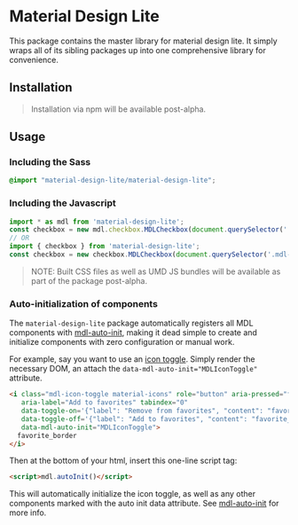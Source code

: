 # Material Design Lite

This package contains the master library for material design lite. It simply wraps all of its
sibling packages up into one comprehensive library for convenience.

## Installation

> Installation via npm will be available post-alpha.

## Usage

### Including the Sass

```scss
@import "material-design-lite/material-design-lite";
```

### Including the Javascript

```js
import * as mdl from 'material-design-lite';
const checkbox = new mdl.checkbox.MDLCheckbox(document.querySelector('.mdl-checkbox'));
// OR
import { checkbox } from 'material-design-lite';
const checkbox = new checkbox.MDLCheckbox(document.querySelector('.mdl-checkbox'));
```

> NOTE: Built CSS files as well as UMD JS bundles will be available as part of the package
> post-alpha.

### Auto-initialization of components

The `material-design-lite` package automatically registers all MDL components with
[mdl-auto-init](../mdl-auto-init), making it dead simple to create and initialize components
with zero configuration or manual work.

For example, say you want to use an [icon toggle](../mdl-icon-toggle). Simply render the necessary
DOM, an attach the `data-mdl-auto-init="MDLIconToggle"` attribute.

```html
<i class="mdl-icon-toggle material-icons" role="button" aria-pressed="false"
   aria-label="Add to favorites" tabindex="0"
   data-toggle-on='{"label": "Remove from favorites", "content": "favorite"}'
   data-toggle-off='{"label": "Add to favorites", "content": "favorite_border"}'
   data-mdl-auto-init="MDLIconToggle">
  favorite_border
</i>
```

Then at the bottom of your html, insert this one-line script tag:

```html
<script>mdl.autoInit()</script>
```

This will automatically initialize the icon toggle, as well as any other components marked with the
auto init data attribute. See [mdl-auto-init](../mdl-auto-init) for more info.
